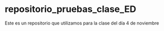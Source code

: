 # repositorio_pruebas_clase_ED
Este es un repositorio que utilizamos para la clase del día 4 de noviembre
